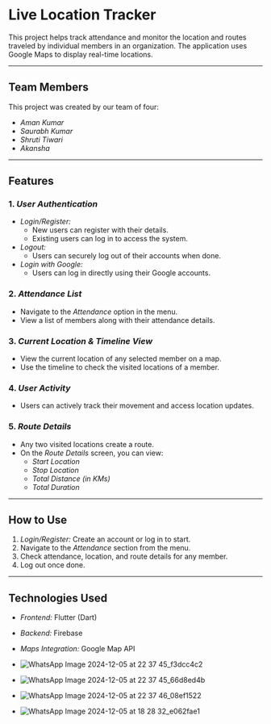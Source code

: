 # Live Location Tracker

This project helps track attendance and monitor the location and routes traveled by individual members in an organization. The application uses Google Maps to display real-time locations.

---

## Team Members

This project was created by our team of four:

- _Aman Kumar_
- _Saurabh Kumar_
- _Shruti Tiwari_
- _Akansha_

---

## Features

### 1. _User Authentication_

- _Login/Register:_
  - New users can register with their details.
  - Existing users can log in to access the system.
- _Logout:_
  - Users can securely log out of their accounts when done.
- _Login with Google:_
  - Users can log in directly using their Google accounts.

### 2. _Attendance List_

- Navigate to the _Attendance_ option in the menu.
- View a list of members along with their attendance details.

### 3. _Current Location & Timeline View_

- View the current location of any selected member on a map.
- Use the timeline to check the visited locations of a member.

### 4. _User Activity_

- Users can actively track their movement and access location updates.

### 5. _Route Details_

- Any two visited locations create a route.
- On the _Route Details_ screen, you can view:
  - _Start Location_
  - _Stop Location_
  - _Total Distance (in KMs)_
  - _Total Duration_

---

## How to Use

1. _Login/Register:_ Create an account or log in to start.
2. Navigate to the _Attendance_ section from the menu.
3. Check attendance, location, and route details for any member.
4. Log out once done.

---

## Technologies Used

- _Frontend:_ Flutter (Dart)
- _Backend:_ Firebase
- _Maps Integration:_ Google Map API

- ![WhatsApp Image 2024-12-05 at 22 37 45_f3dcc4c2](https://github.com/user-attachments/assets/c65e0b58-b46d-4553-ac57-c4245ca27a7e)

- ![WhatsApp Image 2024-12-05 at 22 37 45_66d8ed4b](https://github.com/user-attachments/assets/62ed26ec-94aa-4617-b94b-5b748d5a1db7)

- ![WhatsApp Image 2024-12-05 at 22 37 46_08ef1522](https://github.com/user-attachments/assets/2162b34b-797b-4ac3-b106-4ba1be51936a)

- ![WhatsApp Image 2024-12-05 at 18 28 32_e062fae1](https://github.com/user-attachments/assets/b817b559-c08d-41d0-aad9-c6d21cd613d6)




